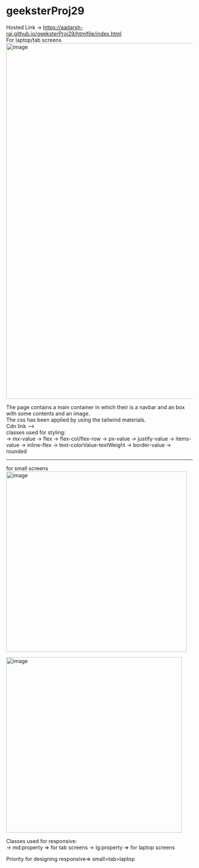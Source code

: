# geeksterProj29

Hosted Link -> https://aadarsh-raj.github.io/geeksterProj29/htmlfile/index.html
<br>
For laptop/tab screens <br>
<img width="960" alt="image" src="https://github.com/Aadarsh-Raj/geeksterProj29/assets/74525154/82b0e1ad-8954-41b9-a2d6-4076184807d2">

The page contains a main container in which their is a navbar and an box with some contents and an image. <br>
The css has been applied by using the tailwind materials. <br>
Cdn link --> <script src="https://cdn.tailwindcss.com"></script> <br>
classes used for styling: <br>
-> mx-value
-> flex
-> flex-col/flex-row
-> px-value
-> justify-value
-> items-value
-> inline-flex
-> text-colorValue-textWeight
-> border-value
-> rounded
****
for small screens <br>
<img width="487" alt="image" src="https://github.com/Aadarsh-Raj/geeksterProj29/assets/74525154/10daba82-1d1b-48bb-8a2b-e5255ac97905">



<img width="474" alt="image" src="https://github.com/Aadarsh-Raj/geeksterProj29/assets/74525154/4f3eebd5-7ab1-4cff-9e29-7c8243b2f773">

Classes used for responsive: <br>
-> md:property => for tab screens
-> lg:property => for laptop screens <br>

Priority for designing responsive=> small>tab>laptop
